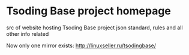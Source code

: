 # Tsoding Base project homepage

src of website hosting Tsoding Base project json standard, rules and all other info related

Now only one mirror exists: http://linuxseller.ru/tsodingbase/
